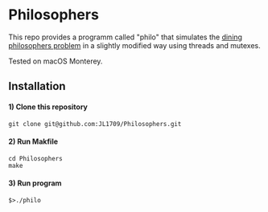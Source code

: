 # Philosophers

This repo provides a programm called "philo" that simulates the [dining philosophers problem](https://en.wikipedia.org/wiki/Dining_philosophers_problem) in a slightly modified way using threads and mutexes.  


Tested on macOS Monterey.

## Installation

#### 1) Clone this repository 
```
git clone git@github.com:JL1709/Philosophers.git
```

#### 2) Run Makfile
```
cd Philosophers
make
```

#### 3)  Run program
```
$>./philo
```
